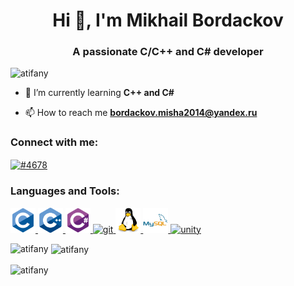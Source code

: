 <h1 align="center">Hi 👋, I'm Mikhail Bordackov</h1>
<h3 align="center">A passionate C/C++ and C# developer</h3>

<p align="left"> <img src="https://komarev.com/ghpvc/?username=atifany&label=Profile%20views&color=0e75b6&style=flat" alt="atifany" /> </p>

- 🌱 I’m currently learning **C++ and C#**

- 📫 How to reach me **bordackov.misha2014@yandex.ru**

<h3 align="left">Connect with me:</h3>
<p align="left">
<a href="https://discord.gg/#4678" target="blank"><img align="center" src="https://raw.githubusercontent.com/rahuldkjain/github-profile-readme-generator/master/src/images/icons/Social/discord.svg" alt="#4678" height="30" width="40" /></a>
</p>

<h3 align="left">Languages and Tools:</h3>
<p align="left"> <a href="https://www.cprogramming.com/" target="_blank" rel="noreferrer"> <img src="https://raw.githubusercontent.com/devicons/devicon/master/icons/c/c-original.svg" alt="c" width="40" height="40"/> </a> <a href="https://www.w3schools.com/cpp/" target="_blank" rel="noreferrer"> <img src="https://raw.githubusercontent.com/devicons/devicon/master/icons/cplusplus/cplusplus-original.svg" alt="cplusplus" width="40" height="40"/> </a> <a href="https://www.w3schools.com/cs/" target="_blank" rel="noreferrer"> <img src="https://raw.githubusercontent.com/devicons/devicon/master/icons/csharp/csharp-original.svg" alt="csharp" width="40" height="40"/> </a> <a href="https://git-scm.com/" target="_blank" rel="noreferrer"> <img src="https://www.vectorlogo.zone/logos/git-scm/git-scm-icon.svg" alt="git" width="40" height="40"/> </a> <a href="https://www.linux.org/" target="_blank" rel="noreferrer"> <img src="https://raw.githubusercontent.com/devicons/devicon/master/icons/linux/linux-original.svg" alt="linux" width="40" height="40"/> </a> <a href="https://www.mysql.com/" target="_blank" rel="noreferrer"> <img src="https://raw.githubusercontent.com/devicons/devicon/master/icons/mysql/mysql-original-wordmark.svg" alt="mysql" width="40" height="40"/> </a> <a href="https://unity.com/" target="_blank" rel="noreferrer"> <img src="https://www.vectorlogo.zone/logos/unity3d/unity3d-icon.svg" alt="unity" width="40" height="40"/> </a> </p>

<p><img align="left" src="https://github-readme-stats.vercel.app/api/top-langs?username=atifany&show_icons=true&locale=en&layout=compact" alt="atifany" /></p>

<p>&nbsp;<img align="center" src="https://github-readme-stats.vercel.app/api?username=atifany&show_icons=true&locale=en" alt="atifany" /></p>

<p><img align="center" src="https://github-readme-streak-stats.herokuapp.com/?user=atifany&" alt="atifany" /></p>



